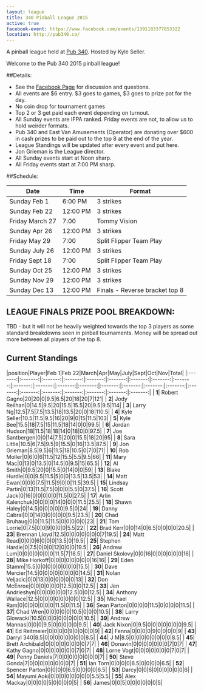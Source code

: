 ```yaml
---
layout: league
title: 340 Pinball League 2015
active: true
facebook-event: https://www.facebook.com/events/1391183377853322
location: http://pub340.ca/
---
```


<p class="message">
   A pinball league held at <a href="http://pub340.ca/pinball-2/">Pub 340</a>. Hosted by Kyle Seller. 
</p>

Welcome to the Pub 340 2015 pinball league!

##Details:
- See the [Facebook Page](https://www.facebook.com/events/1391183377853322) for discussion and questions.
- All events are $6 entry. $3 goes to games, $3 goes to prize pot for the day. 
- No coin drop for tournament games
- Top 2 or 3 get paid each event depending on turnout.
- All Sunday events are IFPA ranked. Friday events are not, to allow us to hold weirder formats.
- Pub 340 and East Van Amusements (Operator) are donating over $600 in cash prizes to be paid out to the top 8 at the end of the year.
- League Standings will be updated after every event and put here.
- Jon Grieman is the League director.
- All Sunday events start at Noon sharp. 
- All Friday events start at 7:00 PM sharp.

##Schedule:

| Date | Time | Format 
| ---- | ---- | -----
| Sunday Feb 1 |6:00 PM| 3 strikes
| Sunday Feb 22 |12:00 PM| 3 strikes 
| Friday March 27 |7:00| Tommy Vision 
| Sunday Apr 26 |12:00 PM| 3 strikes 
| Friday May 29 |7:00| Split Flipper Team Play 
| Sunday July 26 |12:00 PM| 3 strikes 
| Friday Sept 18 |7:00| Split Flipper Team Play 
| Sunday Oct 25 |12:00 PM| 3 strikes 
| Sunday Nov 29 |12:00 PM| 3 strikes 
| Sunday Dec 13 |12:00 PM| Finals - Reverse bracket top 8

## LEAGUE FINALS PRIZE POOL BREAKDOWN:
TBD - but it will not be heavily weighted towards the top 3 players as some standard breakdowns seen in pinball tournaments. Money will be spread out more between all players of the top 8.

## Current Standings

|position|Player|Feb 1|Feb 22|March|Apr|May|July|Sept|Oct|Nov|Total|
|:-------:|:-------:|:-------:|:-------:|:-------:|:-------:|:-------:|:-------:|:-------:|:-------:|:-------:|:-------:|:-------:|:-------:|:-------:|:-------:|:-------:|:-------:|:-------:|:-------:|:-------:|:-------:|:-------:|:-------:|
| **1**| Robert Gagno|20|20|0|9.5|6.5|20|18|20|7|121|
| **2**| Jody Reilhan|0|14.5|9.5|20|15.5|15.5|20|9.5|9.5|114|
| **3**| Larry Ng|12.5|7.5|7.5|13.5|18|13.5|20|0|18|110.5|
| **4**| Kyle Seller|10.5|11.5|9.5|16|20|9|0|15|11.5|103|
| **5**| Kyle Bee|15.5|18|7.5|15|11.5|18|14|0|0|99.5|
| **6**| Jordan Hudson|18|11.5|18|18|14|0|18|0|0|97.5|
| **7**| Joe Santbergen|0|0|14|7.5|20|0|15.5|18|20|95|
| **8**| Sara Little|10.5|6|7.5|9.5|9|15.5|0|16|13.5|87.5|
| **9**| Jon Grieman|8.5|9.5|6|11.5|18|10.5|0|7|0|71|
| **10**| Rob Moller|0|6|0|6|11.5|12|15.5|5.5|9.5|66|
| **11**| Mary Mac|0|13|0|13.5|0|14.5|0|9.5|15|65.5|
| **12**| Al Smith|0|9.5|20|0|15.5|0|14|0|0|59|
| **13**| Blake Hurdle|0|0|9.5|11.5|5|0|0|13.5|13.5|53|
| **14**| Matt Ewan|0|0|0|7.5|11.5|9|0|0|11.5|39.5|
| **15**| Lindsay Partin|0|13|11.5|7.5|0|0|0|5.5|0|37.5|
| **16**| Scott Jack|0|16|0|0|0|0|0|11.5|0|27.5|
| **17**| Arlin Kalenchuk|0|0|0|0|14|0|0|0|11.5|25.5|
| **18**| Shawn Haley|0|14.5|0|0|0|0|0|9.5|0|24|
| **19**| Danny Cabral|0|0|14|0|0|0|0|0|9.5|23.5|
| **20**| Chad Bruhaug|0|0|11.5|11.5|0|0|0|0|0|23|
| **21**| Tom Lorrie|0|7.5|0|0|9|0|0|0|5.5|22|
| **22**| Brad Kerr|0|0|14|0|6.5|0|0|0|0|20.5|
| **23**| Brennan Lloyd|12.5|0|0|0|0|0|0|0|7|19.5|
| **24**| Matt Read|0|0|0|6|0|0|0|13.5|0|19.5|
| **25**| Stephen Hardie|0|7.5|0|0|0|12|0|0|0|19.5|
| **26**| Andrew Lum|0|0|0|0|0|0|0|11.5|7|18.5|
| **27**| Daniel Skolovy|0|0|16|0|0|0|0|0|0|16|
| **28**| Mike Horkoff|0|0|0|0|0|0|0|0|16|16|
| **29**| Eden Stamm|15.5|0|0|0|0|0|0|0|0|15.5|
| **30**| Dave Mercier|14.5|0|0|0|0|0|0|0|0|14.5|
| **31**| Nolan Veljacic|0|0|13|0|0|0|0|0|0|13|
| **32**| Don McEnroe|0|0|0|0|0|0|12.5|0|0|12.5|
| **33**| Jen Andrieshyn|0|0|0|0|0|0|12.5|0|0|12.5|
| **34**| Anthony Wallace|12.5|0|0|0|0|0|0|0|0|12.5|
| **35**| Michael Ram|0|0|0|0|0|0|0|11.5|0|11.5|
| **36**| Sean Parton|0|0|0|0|11.5|0|0|0|0|11.5|
| **37**| Chad Wren|0|0|0|0|0|10.5|0|0|0|10.5|
| **38**| Larry Glowacki|10.5|0|0|0|0|0|0|0|0|10.5|
| **39**| Andrew Mannas|0|0|0|9.5|0|0|0|0|0|9.5|
| **40**| Jack Nixon|0|9.5|0|0|0|0|0|0|0|9.5|
| **41**| Ed Reitmeier|0|0|0|0|9|0|0|0|0|9|
| **42**| Fenna|0|0|0|0|9|0|0|0|0|9|
| **43**| Darryl 340|8.5|0|0|0|0|0|0|0|0|8.5|
| **44**| J M|8.5|0|0|0|0|0|0|0|0|8.5|
| **45**| Brett Archibald|0|0|0|0|0|0|0|0|7|7|
| **46**| Donavin|0|0|0|0|0|0|0|7|0|7|
| **47**| Kathy Gagno|0|0|0|0|0|0|0|7|0|7|
| **48**| Lorne Vogt|0|0|0|0|0|0|0|7|0|7|
| **49**| Penny Daniels|7|0|0|0|0|0|0|0|0|7|
| **50**| Steve Gonda|7|0|0|0|0|0|0|0|0|7|
| **51**| Ian Torn|0|0|0|0|6.5|0|0|0|0|6.5|
| **52**| Spencer Parton|0|0|0|0|6.5|0|0|0|0|6.5|
| **53**| Darcy|0|0|6|0|0|0|0|0|0|6|
| **54**| Mayumi Aoki|0|0|0|0|0|0|0|0|5.5|5.5|
| **55**| Alex Mackay|0|0|0|0|5|0|0|0|0|5|
| **56**| James|0|0|5|0|0|0|0|0|0|5|